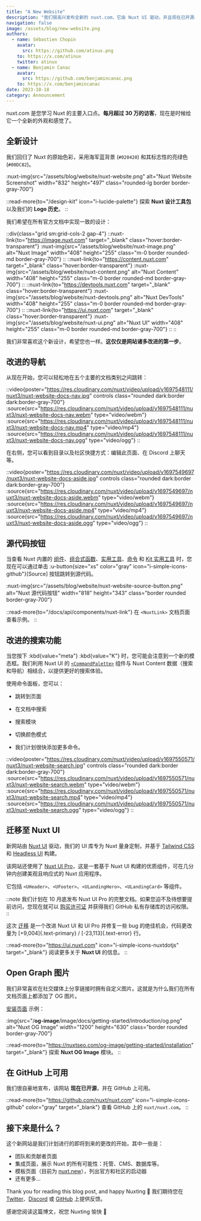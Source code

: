 ```yaml
---
title: "A New Website"
description: "我们很高兴发布全新的 nuxt.com，它由 Nuxt UI 驱动，并且现在已开源。"
navigation: false
image: /assets/blog/new-website.png
authors:
  - name: Sébastien Chopin
    avatar:
      src: https://github.com/atinux.png
    to: https://x.com/atinux
    twitter: atinux
  - name: Benjamin Canac
    avatar:
      src: https://github.com/benjamincanac.png
    to: https://x.com/benjamincanac
date: 2023-10-18
category: Announcement
---
```


nuxt.com 是您学习 Nuxt 的主要入口点。**每月超过 30 万的访客**，现在是时候给它一个全新的外观和感觉了。

## 全新设计

我们回归了 Nuxt 的原始色彩，采用海军蓝背景 (`#020420`) 和其标志性的亮绿色 (`#00DC82`)。

:nuxt-img{src="/assets/blog/website/nuxt-website.png" alt="Nuxt Website Screenshot" width="832" height="497" class="rounded-lg border border-gray-700"}

::read-more{to="/design-kit" icon="i-lucide-palette"}
探索 **Nuxt 设计工具包** 以及我们的 **Logo 历史**。
::

我们希望在所有官方文档中实现一致的设计：

::div{class="grid sm:grid-cols-2 gap-4"}
  ::nuxt-link{to="https://image.nuxt.com" target="_blank" class="hover:border-transparent"}
    :nuxt-img{src="/assets/blog/website/nuxt-image.png" alt="Nuxt Image" width="408" height="255" class="m-0 border rounded-md border-gray-700"}
  ::
  ::nuxt-link{to="https://content.nuxt.com" target="_blank" class="hover:border-transparent"}
    :nuxt-img{src="/assets/blog/website/nuxt-content.png" alt="Nuxt Content" width="408" height="255" class="m-0 border rounded-md border-gray-700"}
  ::
  ::nuxt-link{to="https://devtools.nuxt.com" target="_blank" class="hover:border-transparent"}
    :nuxt-img{src="/assets/blog/website/nuxt-devtools.png" alt="Nuxt DevTools" width="408" height="255" class="m-0 border rounded-md border-gray-700"}
  ::
  ::nuxt-link{to="https://ui.nuxt.com" target="_blank" class="hover:border-transparent"}
    :nuxt-img{src="/assets/blog/website/nuxt-ui.png" alt="Nuxt UI" width="408" height="255" class="m-0 border rounded-md border-gray-700"}
  ::
::

我们非常喜欢这个新设计，希望您也一样。**这仅仅是网站诸多改进的第一步**。

## 改进的导航

从现在开始，您可以轻松地在五个主要的文档类别之间跳转：

::video{poster="https://res.cloudinary.com/nuxt/video/upload/v1697548111/nuxt3/nuxt-website-docs-nav.jpg" controls class="rounded dark:border dark:border-gray-700"}
  :source{src="https://res.cloudinary.com/nuxt/video/upload/v1697548111/nuxt3/nuxt-website-docs-nav.webm" type="video/webm"}
  :source{src="https://res.cloudinary.com/nuxt/video/upload/v1697548111/nuxt3/nuxt-website-docs-nav.mp4" type="video/mp4"}
  :source{src="https://res.cloudinary.com/nuxt/video/upload/v1697548111/nuxt3/nuxt-website-docs-nav.ogg" type="video/ogg"}
::

在右侧，您可以看到目录以及社区快捷方式：编辑此页面、在 Discord 上聊天等。

::video{poster="https://res.cloudinary.com/nuxt/video/upload/v1697549697/nuxt3/nuxt-website-docs-aside.jpg" controls class="rounded dark:border dark:border-gray-700"}
  :source{src="https://res.cloudinary.com/nuxt/video/upload/v1697549697/nuxt3/nuxt-website-docs-aside.webm" type="video/webm"}
  :source{src="https://res.cloudinary.com/nuxt/video/upload/v1697549697/nuxt3/nuxt-website-docs-aside.mp4" type="video/mp4"}
  :source{src="https://res.cloudinary.com/nuxt/video/upload/v1697549697/nuxt3/nuxt-website-docs-aside.ogg" type="video/ogg"}
::

## 源代码按钮

当查看 Nuxt 内置的 [组件](/docs/api/components)、[组合式函数](/docs/api/composables)、[实用工具](/docs/api/utils)、[命令](/docs/api/commands) 和 [Kit 实用工具](/docs/api/kit) 时，您现在可以通过单击 :u-button{size="xs" color="gray" icon="i-simple-icons-github"}[Source] 按钮跳转到源代码。

:nuxt-img{src="/assets/blog/website/nuxt-website-source-button.png" alt="Nuxt 源代码按钮" width="818" height="343" class="border rounded border-gray-700"}

::read-more{to="/docs/api/components/nuxt-link"}
在 `<NuxtLink>` 文档页面查看示例。
::

## 改进的搜索功能

当您按下 :kbd{value="meta"} :kbd{value="K"} 时，您可能会注意到一个新的模态框。我们利用 Nuxt UI 的 [`<CommandPalette>`](https://ui.nuxt.com/components/command-palette) 组件与 Nuxt Content 数据（搜索和导航）相结合，以提供更好的搜索体验。

使用命令面板，您可以：

- 跳转到页面
- 在文档中搜索
- 搜索模块
- 切换颜色模式

- 我们计划很快添加更多命令。

::video{poster="https://res.cloudinary.com/nuxt/video/upload/v1697550571/nuxt3/nuxt-website-search.jpg" controls class="rounded dark:border dark:border-gray-700"}
  :source{src="https://res.cloudinary.com/nuxt/video/upload/v1697550571/nuxt3/nuxt-website-search.webm" type="video/webm"}
  :source{src="https://res.cloudinary.com/nuxt/video/upload/v1697550571/nuxt3/nuxt-website-search.mp4" type="video/mp4"}
  :source{src="https://res.cloudinary.com/nuxt/video/upload/v1697550571/nuxt3/nuxt-website-search.ogg" type="video/ogg"}
::

## 迁移至 Nuxt UI

新网站由 [Nuxt UI](https://ui.nuxt.com) 驱动，我们的 UI 库专为 Nuxt 量身定制，并基于 [Tailwind CSS](https://tailwindcss.com) 和 [Headless UI](https://headlessui.com/) 构建。

该网站还使用了 [Nuxt UI Pro](https://ui.nuxt.com/pro)，这是一套基于 Nuxt UI 构建的优质组件，可在几分钟内创建美观且响应式的 Nuxt 应用程序。

它包括 `<UHeader>`、`<UFooter>`、`<ULandingHero>`、`<ULandingCard>` 等组件。

::note
我们计划在 10 月底发布 Nuxt UI Pro 的完整文档。如果您迫不及待想要提前访问，您现在就可以 [购买许可证](https://ui.nuxt.com/pro/purchase) 并获得我们 GitHub 私有存储库的访问权限。
::

这次 [迁移](https://github.com/nuxt/nuxt.com/pull/1365) 是一个改进 Nuxt UI 和 UI Pro 并修复一些 bug 的绝佳机会，代码更改量为 [+9,004]{.text-primary} / [-23,113]{.text-error} 行。

::read-more{to="https://ui.nuxt.com" icon="i-simple-icons-nuxtdotjs" target="_blank"}
阅读更多关于 **Nuxt UI** 的信息。
::

## Open Graph 图片

我们非常喜欢在社交媒体上分享链接时拥有自定义图片。这就是为什么我们在所有文档页面上都添加了 OG 图片。

[安装页面](/docs/getting-started/installation) 示例：

:img{src="/__og-image__/image/docs/getting-started/introduction/og.png" alt="Nuxt OG Image" width="1200" height="630" class="border rounded border-gray-700"}

::read-more{to="https://nuxtseo.com/og-image/getting-started/installation" target="_blank"}
探索 **Nuxt OG Image** 模块。
::

## 在 GitHub 上可用

我们很自豪地宣布，该网站 **现在已开源**，并在 GitHub 上可用。

::read-more{to="https://github.com/nuxt/nuxt.com" icon="i-simple-icons-github" color="gray" target="_blank"}
查看 GitHub 上的 `nuxt/nuxt.com`。
::

## 接下来是什么？

这个新网站是我们计划进行的即将到来的更改的开始，其中一些是：

- 团队和贡献者页面
- 集成页面，展示 Nuxt 的所有可能性：托管、CMS、数据库等。
- 模板页面（目前为 [nuxt.new](https://nuxt.new)），列出官方和社区的启动器
- 还有更多...

Thank you for reading this blog post, and happy Nuxting 🤟
我们期待您在 [Twitter](https://x.com/nuxt_js)、[Discord](https://discord.com/invite/nuxt) 或 [GitHub](https://github.com/nuxt/nuxt.com) 上提供反馈。

感谢您阅读这篇博文，祝您 Nuxting 愉快 🤟

